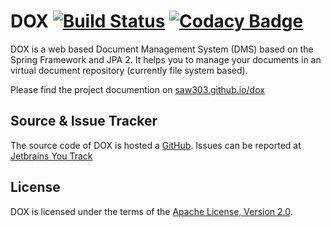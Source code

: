 DOX [![Build Status](https://travis-ci.org/saw303/dox.png)](https://travis-ci.org/saw303/dox) [![Codacy Badge](https://api.codacy.com/project/badge/Grade/0413d25995c44f4b86b45698425a77fd)](https://www.codacy.com/app/saw303/dox?utm_source=github.com&amp;utm_medium=referral&amp;utm_content=saw303/dox&amp;utm_campaign=Badge_Grade)
=

DOX is a web based Document Management System (DMS) based on the Spring Framework and JPA 2.
It helps you to manage your documents in an virtual document repository (currently file system based).

Please find the project documention on [saw303.github.io/dox][doc]


Source & Issue Tracker
-

The source code of DOX is hosted a [GitHub][vcs].
Issues can be reported at [Jetbrains You Track][issuetracker]

License
-

DOX is licensed under the terms of the [Apache License, Version 2.0][license].

[license]: http://www.apache.org/licenses/LICENSE-2.0.html
[issuetracker]: http://saw303.myjetbrains.com/youtrack/issues
[vcs]: https://github.com/saw303/dox
[doc]: http://saw303.github.io/dox
